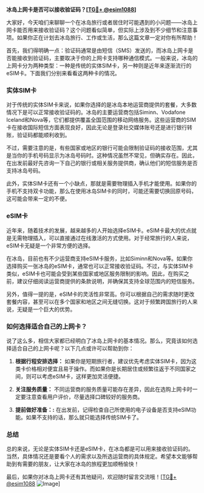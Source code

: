 **冰岛上网卡是否可以接收验证码？[[TG💪+ @esim1088](https://t.me/s/esim1088)]**

大家好，今天咱们来聊聊一个在冰岛旅行或者居住时可能遇到的小问题——冰岛上网卡能否用来接收验证码？这个问题看似简单，但实际上涉及到不少细节和注意事项。如果你正在计划去冰岛旅行、工作或生活，那么这篇文章一定对你有所帮助！

首先，我们得明确一点：验证码通常是由短信（SMS）发送的，而冰岛上网卡是否能接收到验证码，主要取决于你的上网卡支持哪种通信模式。一般来说，冰岛的上网卡分为两种类型：一种是传统的实体SIM卡，另一种则是近年来逐渐流行的eSIM卡。下面我们分别来看看这两种卡的情况。

### 实体SIM卡

对于传统的实体SIM卡来说，如果你选择的是冰岛本地运营商提供的套餐，大多数情况下是可以正常接收验证码的。冰岛的主要运营商包括Siminn、Vodafone Iceland和Nova等，它们都提供覆盖全国范围的移动网络服务。这些运营商的SIM卡在接收国际短信方面表现良好，因此无论是登录社交媒体账号还是进行银行转账，验证码都能顺利收到。

不过，需要注意的是，有些国家或地区的银行可能会限制验证码的接收范围，尤其是当你的手机号码显示为冰岛号码时。这种情况虽然不常见，但确实存在。因此，在出发前最好先咨询一下自己的银行或相关服务提供商，确认他们的短信服务是否支持冰岛号码。

此外，实体SIM卡还有一个小缺点，那就是需要物理插入手机才能使用。如果你的手机不支持双卡功能，那么在使用冰岛SIM卡的同时，可能还需要切换回原号码，这可能会带来一定的不便。

### eSIM卡

近年来，随着技术的发展，越来越多的人开始选择eSIM卡。eSIM卡最大的优点就是无需物理插入，可以直接通过在线激活的方式使用。对于经常旅行的人来说，eSIM卡无疑是一个非常方便的选择。

在冰岛，目前也有不少运营商支持eSIM卡服务，比如Siminn和Nova等。如果你选择购买一张冰岛的eSIM卡，通常也可以正常接收验证码。不过，与实体SIM卡类似，eSIM卡也可能会受到某些国家或地区服务限制的影响。因此，在购买之前，建议仔细阅读运营商提供的条款说明，并确保其支持全球范围内的短信服务。

另外，值得一提的是，eSIM卡的灵活性非常高。你可以根据自己的需求随时更改套餐内容，甚至可以在多个国家和地区之间无缝切换。这对于频繁跨国旅行的人来说，无疑是一个巨大的优势。

### 如何选择适合自己的上网卡？

说了这么多，相信大家都已经明白了冰岛上网卡的基本情况。那么，究竟该如何选择适合自己的上网卡呢？以下几点或许可以帮助到你：

1. **根据行程安排选择：** 如果你是短期旅行者，建议优先考虑实体SIM卡，因为这类卡价格相对便宜且易于操作。而如果你是长期居住或频繁往返于不同国家之间，则可以考虑eSIM卡，这样更加灵活便捷。

2. **关注服务质量：** 不同运营商的服务质量可能存在差异，因此在选购上网卡时一定要注意查看用户评价，尽量选择口碑较好的服务商。

3. **提前做好准备：:** 在出发前，记得检查自己所使用的电子设备是否支持eSIM功能。如果不支持的话，那么就只能选择传统SIM卡了。

### 总结

总的来说，无论是实体SIM卡还是eSIM卡，在冰岛都是可以用来接收验证码的。当然，具体情况还是要看个人的需求以及所选运营商的具体规定。希望本文能够帮助到有需要的朋友，让大家在冰岛的旅程更加顺畅愉快！

最后，如果你对冰岛上网卡还有其他疑问，欢迎随时留言交流哦！[[TG💪+ @esim1088](https://t.me/s/esim1088) ![Image](https://i.postimg.cc/4NQfJmqS/Snipaste-2025-05-13-00-14-12.png)]